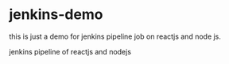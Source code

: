 # jenkins-demo
this is just a demo for jenkins pipeline job on reactjs and node js.



jenkins pipeline of reactjs and nodejs
